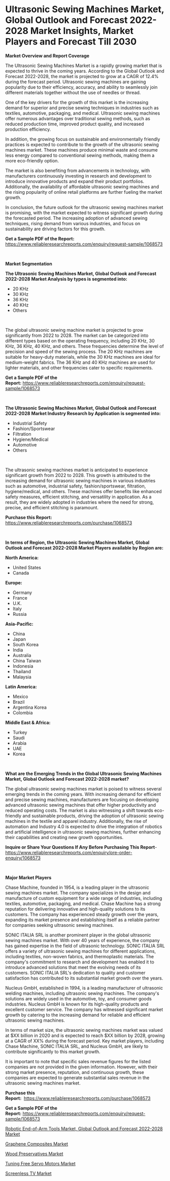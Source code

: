 <p><h1>Ultrasonic Sewing Machines Market, Global Outlook and Forecast 2022-2028 Market Insights, Market Players and Forecast Till 2030</h1></p><p><strong>Market Overview and Report Coverage</strong></p>
<p><p>The Ultrasonic Sewing Machines Market is a rapidly growing market that is expected to thrive in the coming years. According to the Global Outlook and Forecast 2022-2028, the market is projected to grow at a CAGR of 12.4% during the forecast period. Ultrasonic sewing machines are gaining popularity due to their efficiency, accuracy, and ability to seamlessly join different materials together without the use of needles or thread.</p><p>One of the key drivers for the growth of this market is the increasing demand for superior and precise sewing techniques in industries such as textiles, automotive, packaging, and medical. Ultrasonic sewing machines offer numerous advantages over traditional sewing methods, such as reduced production time, improved product quality, and increased production efficiency.</p><p>In addition, the growing focus on sustainable and environmentally friendly practices is expected to contribute to the growth of the ultrasonic sewing machines market. These machines produce minimal waste and consume less energy compared to conventional sewing methods, making them a more eco-friendly option.</p><p>The market is also benefiting from advancements in technology, with manufacturers continuously investing in research and development to introduce innovative products and expand their product portfolios. Additionally, the availability of affordable ultrasonic sewing machines and the rising popularity of online retail platforms are further fueling the market growth.</p><p>In conclusion, the future outlook for the ultrasonic sewing machines market is promising, with the market expected to witness significant growth during the forecasted period. The increasing adoption of advanced sewing techniques, rising demand from various industries, and focus on sustainability are driving factors for this growth.</p></p>
<p><strong>Get a Sample PDF of the Report:</strong> <a href="https://www.reliableresearchreports.com/enquiry/request-sample/1068573">https://www.reliableresearchreports.com/enquiry/request-sample/1068573</a></p>
<p>&nbsp;</p>
<p><strong>Market Segmentation</strong></p>
<p><strong>The Ultrasonic Sewing Machines Market, Global Outlook and Forecast 2022-2028 Market Analysis by types is segmented into:</strong></p>
<p><ul><li>20 KHz</li><li>30 KHz</li><li>36 KHz</li><li>40 KHz</li><li>Others</li></ul></p>
<p>&nbsp;</p>
<p><p>The global ultrasonic sewing machine market is projected to grow significantly from 2022 to 2028. The market can be categorized into different types based on the operating frequency, including 20 KHz, 30 KHz, 36 KHz, 40 KHz, and others. These frequencies determine the level of precision and speed of the sewing process. The 20 KHz machines are suitable for heavy-duty materials, while the 30 KHz machines are ideal for medium-weight fabrics. The 36 KHz and 40 KHz machines are used for lighter materials, and other frequencies cater to specific requirements.</p></p>
<p><strong>Get a Sample PDF of the Report:</strong>&nbsp;<a href="https://www.reliableresearchreports.com/enquiry/request-sample/1068573">https://www.reliableresearchreports.com/enquiry/request-sample/1068573</a></p>
<p>&nbsp;</p>
<p><strong>The Ultrasonic Sewing Machines Market, Global Outlook and Forecast 2022-2028 Market Industry Research by Application is segmented into:</strong></p>
<p><ul><li>Industrial Safety</li><li>Fashion/Sportswear</li><li>Filtration</li><li>Hygiene/Medical</li><li>Automotive</li><li>Others</li></ul></p>
<p>&nbsp;</p>
<p><p>The ultrasonic sewing machines market is anticipated to experience significant growth from 2022 to 2028. This growth is attributed to the increasing demand for ultrasonic sewing machines in various industries such as automotive, industrial safety, fashion/sportswear, filtration, hygiene/medical, and others. These machines offer benefits like enhanced safety measures, efficient stitching, and versatility in application. As a result, they are widely adopted in industries where the need for strong, precise, and efficient stitching is paramount.</p></p>
<p><strong>Purchase this Report:</strong>&nbsp; <a href="https://www.reliableresearchreports.com/purchase/1068573">https://www.reliableresearchreports.com/purchase/1068573</a></p>
<p>&nbsp;</p>
<p><strong>In terms of Region, the Ultrasonic Sewing Machines Market, Global Outlook and Forecast 2022-2028 Market Players available by Region are:</strong></p>
<p>
    <p> <strong> North America: </strong>
        <ul>
            <li>United States</li>
            <li>Canada</li>
        </ul>
        </p> 
    <p> <strong> Europe: </strong>
        <ul>
            <li>Germany</li>
            <li>France</li>
            <li>U.K.</li>
            <li>Italy</li>
            <li>Russia</li>
        </ul>
        </p> 
    <p> <strong> Asia-Pacific: </strong>
        <ul>
            <li>China</li>
            <li>Japan</li>
            <li>South Korea</li>
            <li>India</li>
            <li>Australia</li>
            <li>China Taiwan</li>
            <li>Indonesia</li>
            <li>Thailand</li>
            <li>Malaysia</li>
        </ul>
        </p> 
    <p> <strong> Latin America: </strong>
        <ul>
            <li>Mexico</li>
            <li>Brazil</li>
            <li>Argentina Korea</li>
            <li>Colombia</li>
        </ul>
        </p> 
    <p> <strong> Middle East & Africa: </strong>
        <ul>
            <li>Turkey</li>
            <li>Saudi</li>
            <li>Arabia</li>
            <li>UAE</li>
            <li>Korea</li>
        </ul>
    </p>
    </p>
<p>&nbsp;</p>
<p><strong>What are the Emerging Trends in the Global Ultrasonic Sewing Machines Market, Global Outlook and Forecast 2022-2028 market?</strong></p>
<p><p>The global ultrasonic sewing machines market is poised to witness several emerging trends in the coming years. With increasing demand for efficient and precise sewing machines, manufacturers are focusing on developing advanced ultrasonic sewing machines that offer higher productivity and reduced operating costs. The market is also witnessing a shift towards eco-friendly and sustainable products, driving the adoption of ultrasonic sewing machines in the textile and apparel industry. Additionally, the rise of automation and Industry 4.0 is expected to drive the integration of robotics and artificial intelligence in ultrasonic sewing machines, further enhancing their capabilities and creating new growth opportunities.</p></p>
<p><strong>Inquire or Share Your Questions If Any Before Purchasing This Report</strong>- <a href="https://www.reliableresearchreports.com/enquiry/pre-order-enquiry/1068573">https://www.reliableresearchreports.com/enquiry/pre-order-enquiry/1068573</a></p>
<p>&nbsp;</p>
<p><strong>Major Market Players</strong></p>
<p><p>Chase Machine, founded in 1954, is a leading player in the ultrasonic sewing machines market. The company specializes in the design and manufacture of custom equipment for a wide range of industries, including textiles, automotive, packaging, and medical. Chase Machine has a strong reputation for delivering innovative and high-quality solutions to its customers. The company has experienced steady growth over the years, expanding its market presence and establishing itself as a reliable partner for companies seeking ultrasonic sewing machines.</p><p>SONIC ITALIA SRL is another prominent player in the global ultrasonic sewing machines market. With over 40 years of experience, the company has gained expertise in the field of ultrasonic technology. SONIC ITALIA SRL offers a variety of ultrasonic sewing machines for different applications, including textiles, non-woven fabrics, and thermoplastic materials. The company's commitment to research and development has enabled it to introduce advanced solutions that meet the evolving needs of its customers. SONIC ITALIA SRL's dedication to quality and customer satisfaction has contributed to its substantial market growth over the years.</p><p>Nucleus GmbH, established in 1994, is a leading manufacturer of ultrasonic welding machines, including ultrasonic sewing machines. The company's solutions are widely used in the automotive, toy, and consumer goods industries. Nucleus GmbH is known for its high-quality products and excellent customer service. The company has witnessed significant market growth by catering to the increasing demand for reliable and efficient ultrasonic sewing machines.</p><p>In terms of market size, the ultrasonic sewing machines market was valued at $XX billion in 2020 and is expected to reach $XX billion by 2028, growing at a CAGR of XX% during the forecast period. Key market players, including Chase Machine, SONIC ITALIA SRL, and Nucleus GmbH, are likely to contribute significantly to this market growth.</p><p>It is important to note that specific sales revenue figures for the listed companies are not provided in the given information. However, with their strong market presence, reputation, and continuous growth, these companies are expected to generate substantial sales revenue in the ultrasonic sewing machines market.</p></p>
<p><strong>Purchase this Report:</strong>&nbsp;&nbsp;<a href="https://www.reliableresearchreports.com/purchase/1068573">https://www.reliableresearchreports.com/purchase/1068573</a></p>
<p></p>
<p><strong>Get a Sample PDF of the Report:</strong>&nbsp;<a href="https://www.reliableresearchreports.com/enquiry/request-sample/1068573">https://www.reliableresearchreports.com/enquiry/request-sample/1068573</a></p>
<p><p><a href="https://github.com/RickHolmes3/Market-Research-Report-List-1/blob/main/robotic-end-of-arm-tools-market-global-outlook-and-forecast-2022-2028-market.md">Robotic End-of-Arm Tools Market, Global Outlook and Forecast 2022-2028 Market</a></p><p><a href="https://medium.com/@jeromekling1967/graphene-composites-market-size-growth-forecast-2023-2030-9307438d5389">Graphene Composites Market</a></p><p><a href="https://medium.com/@terrellconn/wood-preservatives-market-size-growth-forecast-2023-2030-1c877eecb4c5">Wood Preservatives Market</a></p><p><a href="https://www.reportprime.com/tuning-free-servo-motors-r3257">Tuning Free Servo Motors Market</a></p><p><a href="https://www.linkedin.com/pulse/screenless-tv-market-research-report-unlocks-analysis-xpp4f/">Screenless TV Market</a></p></p>